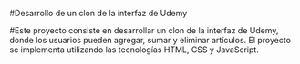 #Desarrollo de un clon de la interfaz de Udemy

#Este proyecto consiste en desarrollar un clon de la interfaz de Udemy, donde los usuarios pueden agregar, sumar y eliminar artículos. El proyecto se implementa utilizando las tecnologías HTML, CSS y JavaScript.
